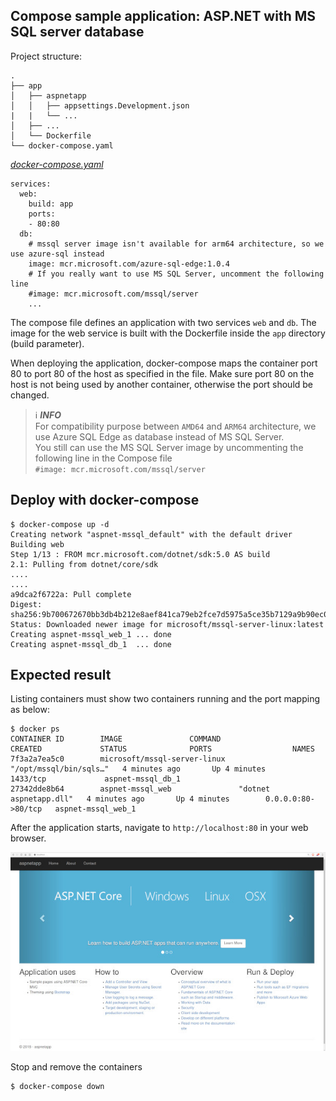 ## Compose sample application: ASP.NET with MS SQL server database

Project structure:
```
.
├── app
│   ├── aspnetapp
│   │   ├── appsettings.Development.json
|   |   └── ...
│   ├── ...
│   └── Dockerfile
└── docker-compose.yaml
```

[_docker-compose.yaml_](docker-compose.yaml)
```
services:
  web:
    build: app
    ports:
    - 80:80
  db:
    # mssql server image isn't available for arm64 architecture, so we use azure-sql instead
    image: mcr.microsoft.com/azure-sql-edge:1.0.4
    # If you really want to use MS SQL Server, uncomment the following line
    #image: mcr.microsoft.com/mssql/server
    ...
```
The compose file defines an application with two services `web` and `db`. The image for the web service is built with the Dockerfile inside the `app` directory (build parameter).

When deploying the application, docker-compose maps the container port 80 to port 80 of the host as specified in the file.
Make sure port 80 on the host is not being used by another container, otherwise the port should be changed.

> ℹ️ **_INFO_**  
> For compatibility purpose between `AMD64` and `ARM64` architecture, we use Azure SQL Edge as database instead of MS SQL Server.  
> You still can use the MS SQL Server image by uncommenting the following line in the Compose file   
> `#image: mcr.microsoft.com/mssql/server`

## Deploy with docker-compose

```
$ docker-compose up -d
Creating network "aspnet-mssql_default" with the default driver
Building web
Step 1/13 : FROM mcr.microsoft.com/dotnet/sdk:5.0 AS build
2.1: Pulling from dotnet/core/sdk
....
....
a9dca2f6722a: Pull complete
Digest: sha256:9b700672670bb3db4b212e8aef841ca79eb2fce7d5975a5ce35b7129a9b90ec0
Status: Downloaded newer image for microsoft/mssql-server-linux:latest
Creating aspnet-mssql_web_1 ... done
Creating aspnet-mssql_db_1  ... done
```


## Expected result

Listing containers must show two containers running and the port mapping as below:
```
$ docker ps
CONTAINER ID        IMAGE               COMMAND                  CREATED             STATUS              PORTS                  NAMES
7f3a2a7ea5c0        microsoft/mssql-server-linux   "/opt/mssql/bin/sqls…"   4 minutes ago       Up 4 minutes        1433/tcp             aspnet-mssql_db_1
27342dde8b64        aspnet-mssql_web               "dotnet aspnetapp.dll"   4 minutes ago       Up 4 minutes        0.0.0.0:80->80/tcp   aspnet-mssql_web_1
```

After the application starts, navigate to `http://localhost:80` in your web browser.

![page](output.jpg)

Stop and remove the containers

```
$ docker-compose down
```
